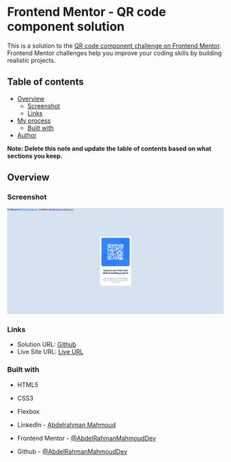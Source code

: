 # Frontend Mentor - QR code component solution

This is a solution to the [QR code component challenge on Frontend Mentor](https://www.frontendmentor.io/challenges/qr-code-component-iux_sIO_H). Frontend Mentor challenges help you improve your coding skills by building realistic projects. 

## Table of contents

- [Overview](#overview)
  - [Screenshot](#screenshot)
  - [Links](#links)
- [My process](#my-process)
  - [Built with](#built-with)
- [Author](#author)

**Note: Delete this note and update the table of contents based on what sections you keep.**

## Overview

### Screenshot

![](./Screenshot%202023-10-09%20at%2014-16-39%20Frontend%20Mentor%20QR%20code%20component.png)

### Links

- Solution URL: [Github](https://github.com/AbdelRahmanMahmoudDev/Frontend-Mentor-QR-Code)
- Live Site URL: [Live URL](https://your-live-site-url.com)

### Built with

- HTML5
- CSS3
- Flexbox

- LinkedIn - [Abdelrahman Mahmoud](https://www.linkedin.com/in/abdelrahman-mahmoud-535831197/)
- Frontend Mentor - [@AbdelRahmanMahmoudDev](https://www.frontendmentor.io/profile/AbdelRahmanMahmoudDev)
- Github - [@AbdelRahmanMahmoudDev](https://github.com/AbdelRahmanMahmoudDev)
